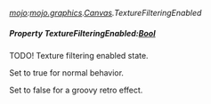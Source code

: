 _[mojo](../../modules/mojo/mojo-module.md):[mojo.graphics](../../modules/mojo/mojo-graphics.md).[Canvas](../../modules/mojo/mojo-graphics-canvas.md).TextureFilteringEnabled_
##### Property TextureFilteringEnabled:[Bool](../../modules/wonkey/wonkey-types-bool.md)
TODO! Texture filtering enabled state.

Set to true for normal behavior.

Set to false for a groovy retro effect.
